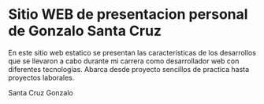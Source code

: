 # Sitio WEB de presentacion personal de Gonzalo Santa Cruz

En este sitio web estatico se presentan las características de los 
desarrollos que se llevaron a cabo durante mi carrera como desarrollador
web con diferentes tecnologías. Abarca desde proyecto sencillos de practica
hasta proyectos laborales.



Santa Cruz Gonzalo
